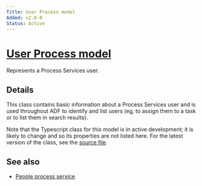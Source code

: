 ```yaml
---
Title: User Process model
Added: v2.0.0
Status: Active
---
```


# [User Process model](../../../lib/process-services/src/lib/common/models/user-process.model.ts "Defined in user-process.model.ts")

Represents a Process Services user.

## Details

This class contains basic information about a Process Services user and
is used throughout ADF to identify and list users (eg, to assign them to
a task or to list them in search results).

Note that the Typescript class for this model is in active development;
it is likely to change and so its properties are not listed here. For the
latest version of the class, see the
[source file](https://github.com/Alfresco/alfresco-ng2-components/blob/develop/lib/core/models/user-process.model.ts).

## See also

-   [People process service](../services/people-process.service.md)
